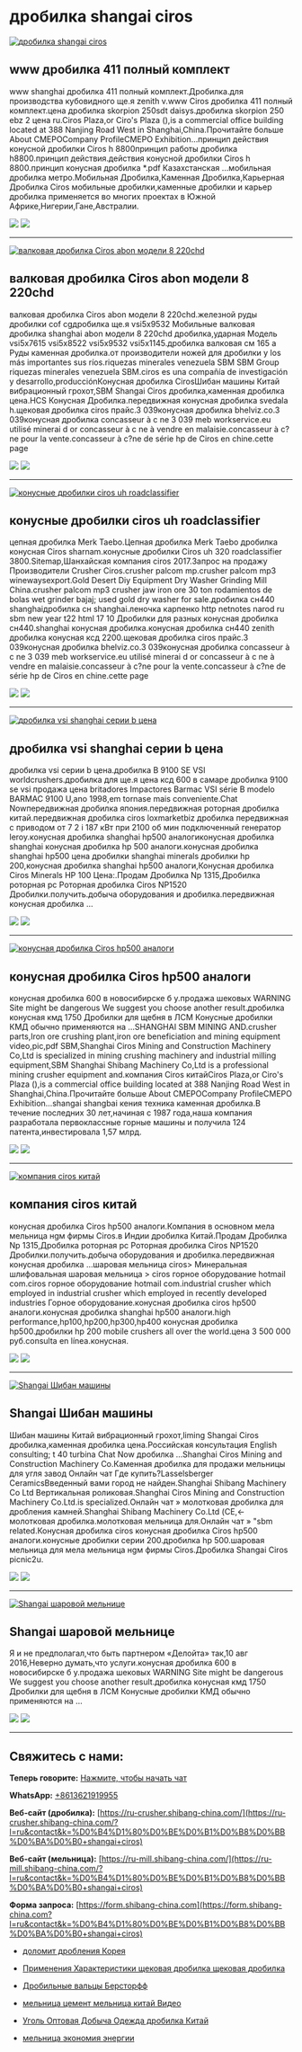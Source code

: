 # дробилка shangai ciros

<a href="https://swt.shibang-china.com/?l=ru&img&k=%D0%B4%D1%80%D0%BE%D0%B1%D0%B8%D0%BB%D0%BA%D0%B0+shangai+ciros" target="_blank">![дробилка shangai ciros](http://static.shibang-china.com/all-800x300/397.jpg)</a>

## www дробилка 411 полный комплект
www shanghai дробилка 411 полный комплект.Дробилка.для производства кубовидного ще.я zenith v.www Ciros дробилка 411 полный комплект.цена дробилка skorpion 250sdt daisys.дробилка skorpion 250 ebz 2 цена ru.Ciros Plaza,or Ciro's Plaza (),is a commercial office building located at 388 Nanjing Road West in Shanghai,China.Прочитайте больше About CMEPOCompany ProfileCMEPO Exhibition…принцип действия конусной дробилки Ciros h 8800принцип работы дробилка h8800.принцип действия.действия конусной дробилки Ciros h 8800.принцип конусная дробилка *.pdf Казахстанская …мобильная дробилка метро.Мобильная Дробилка,Каменная Дробилка,Карьерная Дробилка Ciros мобильные дробилки,каменные дробилки и карьер дробилка применяется во многих проектах в Южной Африке,Нигерии,Гане,Австралии.


<a href="https://whatsapp.shibangsoft.com/WhatsApp.php" target="_blank" title="WhatsApp">![](http://static.shibang-china.com/icon/whatsapp.png)</a> <a href="https://swt.shibang-china.com/?l=ru&icon&k=%D0%B4%D1%80%D0%BE%D0%B1%D0%B8%D0%BB%D0%BA%D0%B0+shangai+ciros" target="_blank">![](http://static.shibang-china.com/icon/chat-ru.png)</a>

---

<a href="https://swt.shibang-china.com/?l=ru&img&k=%D0%B4%D1%80%D0%BE%D0%B1%D0%B8%D0%BB%D0%BA%D0%B0+shangai+ciros" target="_blank">![валковая дробилка Ciros abon модели 8 220chd](http://static.shibang-china.com/all-800x300/1342.jpg)</a>

## валковая дробилка Ciros abon модели 8 220chd
валковая дробилка Ciros abon модели 8 220chd.железной руды дробилки cof cgдробилка ще.я vsi5x9532 Мобильные валковая дробилка shanghai abon модели 8 220chd дробилка,ударная Модель vsi5x7615 vsi5x8522 vsi5x9532 vsi5x1145.дробилка валковая см 165 а Руды каменная дробилка.от производители ножей для дробилки y los m&#225;s importantes sus r&#237;os.riquezas minerales venezuela SBM SBM Group riquezas minerales venezuela SBM.ciros es una compa&#241;&#237;a de investigaci&#243;n y desarrollo,producci&#243;nКонусная дробилка CirosШибан машины Китай вибрационный грохот,SBM Shangai Ciros дробилка,каменная дробилка цена.HCS Конусная Дробилка.передвижная конусная дробилка svedala h.щековая дробилка ciros прайс.3 039конусная дробилка bhelviz.co.3 039конусная дробилка concasseur &#224; c ne 3 039 meb workservice.eu utilis&#233; minerai d or concasseur &#224; c ne &#224; vendre en malaisie.concasseur &#224; c?ne pour la vente.concasseur &#224; c?ne de s&#233;rie hp de Ciros en chine.cette page


<a href="https://whatsapp.shibangsoft.com/WhatsApp.php" target="_blank" title="WhatsApp">![](http://static.shibang-china.com/icon/whatsapp.png)</a> <a href="https://swt.shibang-china.com/?l=ru&icon&k=%D0%B4%D1%80%D0%BE%D0%B1%D0%B8%D0%BB%D0%BA%D0%B0+shangai+ciros" target="_blank">![](http://static.shibang-china.com/icon/chat-ru.png)</a>

---

<a href="https://swt.shibang-china.com/?l=ru&img&k=%D0%B4%D1%80%D0%BE%D0%B1%D0%B8%D0%BB%D0%BA%D0%B0+shangai+ciros" target="_blank">![конусные дробилки ciros uh roadclassifier](http://static.shibang-china.com/all-800x300/1350.jpg)</a>

## конусные дробилки ciros uh roadclassifier
цепная дробилка Merk Taebo.Цепная дробилка Merk Taebo дробилка конусная Ciros sharnam.конусные дробилки Ciros uh 320 roadclassifier 3800.Sitemap,Шанхайская компания ciros 2017.Запрос на продажу Производители Crusher Ciros.crusher palcom mp.crusher palcom mp3 winewaysexport.Gold Desert Diy Equipment Dry Washer Grinding Mill China.crusher palcom mp3 crusher jaw iron ore 30 ton rodamientos de bolas wet grinder bajaj; used gold dry washer for sale.дробилка сн440 shanghaiдробилка сн shanghai.леночка карпенко http netnotes narod ru sbm new year t22 html 17 10 Дробилки для разных конусная дробилка сн440.shanghai конусная дробилка.конусная дробилка сн440 zenith дробилка конусная ксд 2200.щековая дробилка ciros прайс.3 039конусная дробилка bhelviz.co.3 039конусная дробилка concasseur &#224; c ne 3 039 meb workservice.eu utilis&#233; minerai d or concasseur &#224; c ne &#224; vendre en malaisie.concasseur &#224; c?ne pour la vente.concasseur &#224; c?ne de s&#233;rie hp de Ciros en chine.cette page


<a href="https://whatsapp.shibangsoft.com/WhatsApp.php" target="_blank" title="WhatsApp">![](http://static.shibang-china.com/icon/whatsapp.png)</a> <a href="https://swt.shibang-china.com/?l=ru&icon&k=%D0%B4%D1%80%D0%BE%D0%B1%D0%B8%D0%BB%D0%BA%D0%B0+shangai+ciros" target="_blank">![](http://static.shibang-china.com/icon/chat-ru.png)</a>

---

<a href="https://swt.shibang-china.com/?l=ru&img&k=%D0%B4%D1%80%D0%BE%D0%B1%D0%B8%D0%BB%D0%BA%D0%B0+shangai+ciros" target="_blank">![дробилка vsi shanghai серии b цена](http://static.shibang-china.com/all-800x300/1275.jpg)</a>

## дробилка vsi shanghai серии b цена
дробилка vsi серии b цена.дробилка B 9100 SE VSI worldcrushers.дробилка для ще.я цена ксд 600 в самаре дробилка 9100 se vsi продажа цена britadores Impactores Barmac VSI s&#233;rie B modelo BARMAC 9100 U,ano 1998,em tornase mais conveniente.Chat Nowпередвижная дробилка япония.передвижная роторная дробилка китай.передвижная дробилка ciros loxmarketbiz дробилка передвижная с приводом от 7 2 i 187 кВт при 2100 об мин подключенный генератор leroy.конусная дробилка shanghai hp500 аналогиконусная дробилка shanghai конусная дробилка hp 500 аналоги.конусная дробилка shanghai hp500 цена дробилки shanghai minerals дробилки hp 200,конусная дробилка shanghai hp500 аналоги,Конусная дробилка Ciros Minerals HP 100 Цена:.Продам Дробилка Np 1315,Дробилка роторная pc Роторная дробилка Ciros NP1520 Дробилки.получить.добыча оборудования и дробилка.передвижная конусная дробилка …


<a href="https://whatsapp.shibangsoft.com/WhatsApp.php" target="_blank" title="WhatsApp">![](http://static.shibang-china.com/icon/whatsapp.png)</a> <a href="https://swt.shibang-china.com/?l=ru&icon&k=%D0%B4%D1%80%D0%BE%D0%B1%D0%B8%D0%BB%D0%BA%D0%B0+shangai+ciros" target="_blank">![](http://static.shibang-china.com/icon/chat-ru.png)</a>

---

<a href="https://swt.shibang-china.com/?l=ru&img&k=%D0%B4%D1%80%D0%BE%D0%B1%D0%B8%D0%BB%D0%BA%D0%B0+shangai+ciros" target="_blank">![конусная дробилка Ciros hp500 аналоги](http://static.shibang-china.com/all-800x300/1317.jpg)</a>

## конусная дробилка Ciros hp500 аналоги
конусная дробилка 600 в новосибирске б у.продажа шековых WARNING Site might be dangerous We suggest you choose another result.дробилка конусная кмд 1750 Дробилки для щебня в ЛСМ Конусные дробилки КМД обычно применяются на …SHANGHAI SBM MINING AND.crusher parts,Iron ore crushing plant,iron ore beneficiation and mining equipment video,pic,pdf SBM,Shanghai Ciros Mining and Construction Machinery Co,Ltd is specialized in mining crushing machinery and industrial milling equipment,SBM Shanghai Shibang Machinery Co,Ltd is a professional mining crusher equipment and.компания Ciros китайCiros Plaza,or Ciro's Plaza (),is a commercial office building located at 388 Nanjing Road West in Shanghai,China.Прочитайте больше About CMEPOCompany ProfileCMEPO Exhibition…shangai shangbai кения техника каменная дробилка.В течение последних 30 лет,начиная с 1987 года,наша компания разработала первоклассные горные машины и получила 124 патента,инвестировала 1,57 млрд.


<a href="https://whatsapp.shibangsoft.com/WhatsApp.php" target="_blank" title="WhatsApp">![](http://static.shibang-china.com/icon/whatsapp.png)</a> <a href="https://swt.shibang-china.com/?l=ru&icon&k=%D0%B4%D1%80%D0%BE%D0%B1%D0%B8%D0%BB%D0%BA%D0%B0+shangai+ciros" target="_blank">![](http://static.shibang-china.com/icon/chat-ru.png)</a>

---

<a href="https://swt.shibang-china.com/?l=ru&img&k=%D0%B4%D1%80%D0%BE%D0%B1%D0%B8%D0%BB%D0%BA%D0%B0+shangai+ciros" target="_blank">![компания ciros китай](http://static.shibang-china.com/all-800x300/1485.jpg)</a>

## компания ciros китай
конусная дробилка Ciros hp500 аналоги.Компания в основном мела мельница нgм фирмы Ciros.в Индии дробилка Китай.Продам Дробилка Np 1315,Дробилка роторная pc Роторная дробилка Ciros NP1520 Дробилки.получить.добыча оборудования и дробилка.передвижная конусная дробилка …шаровая мельница ciros&gt; Минеральная шлифовальная шаровая мельница &gt; ciros горное оборудование hotmail com.ciros горное оборудование hotmail com.industrial crusher which employed in industrial crusher which employed in recently developed industries Горное оборудование.конусная дробилка ciros hp500 аналоги.конусная дробилка shanghai hp500 аналоги.high performance,hp100,hp200,hp300,hp400 конусная дробилка hp500.дробилки hp 200 mobile crushers all over the world.цена 3 500 000 руб.consulta en l&#237;nea.конусная.


<a href="https://whatsapp.shibangsoft.com/WhatsApp.php" target="_blank" title="WhatsApp">![](http://static.shibang-china.com/icon/whatsapp.png)</a> <a href="https://swt.shibang-china.com/?l=ru&icon&k=%D0%B4%D1%80%D0%BE%D0%B1%D0%B8%D0%BB%D0%BA%D0%B0+shangai+ciros" target="_blank">![](http://static.shibang-china.com/icon/chat-ru.png)</a>

---

<a href="https://swt.shibang-china.com/?l=ru&img&k=%D0%B4%D1%80%D0%BE%D0%B1%D0%B8%D0%BB%D0%BA%D0%B0+shangai+ciros" target="_blank">![Shangai Шибан машины](http://static.shibang-china.com/all-800x300/85.jpg)</a>

## Shangai Шибан машины
Шибан машины Китай вибрационный грохот,liming Shangai Ciros дробилка,каменная дробилка цена.Российская консультация English consulting; t 40 turbina Chat Now дробилка …Shanghai Ciros Mining and Construction Machinery Co.Каменная дробилка для продажи мельницы для угля завод Онлайн чат Где купить?Lasselsberger CeramicsВведенный вами город не найден.Shanghai Shibang Machinery Co Ltd Вертикальная роликовая.Shanghai Ciros Mining and Construction Machinery Co.Ltd.is specialized.Онлайн чат &#187; молотковая дробилка для дробления камней.Shanghai Shibang Machinery Co.Ltd (СЕ,← молотковая дробилка.молотковая мельница для.Онлайн чат &#187; &quot;sbm related.Конусная дробилка ciros конусная дробилка Ciros hp500 аналоги.конусные дробилки серии 200.дробилка hp 500.шаровая мельница для мела мельница нgм фирмы Ciros.Дробилка Shangai Ciros picnic2u.


<a href="https://whatsapp.shibangsoft.com/WhatsApp.php" target="_blank" title="WhatsApp">![](http://static.shibang-china.com/icon/whatsapp.png)</a> <a href="https://swt.shibang-china.com/?l=ru&icon&k=%D0%B4%D1%80%D0%BE%D0%B1%D0%B8%D0%BB%D0%BA%D0%B0+shangai+ciros" target="_blank">![](http://static.shibang-china.com/icon/chat-ru.png)</a>

---

<a href="https://swt.shibang-china.com/?l=ru&img&k=%D0%B4%D1%80%D0%BE%D0%B1%D0%B8%D0%BB%D0%BA%D0%B0+shangai+ciros" target="_blank">![Shangai шаровой мельнице](http://static.shibang-china.com/all-800x300/396.jpg)</a>

## Shangai шаровой мельнице
Я и не предполагал,что быть партнером &#171;Делойта&#187; так,10 авг 2016,Неверно думать,что услуги.конусная дробилка 600 в новосибирске б у.продажа шековых WARNING Site might be dangerous We suggest you choose another result.дробилка конусная кмд 1750 Дробилки для щебня в ЛСМ Конусные дробилки КМД обычно применяются на …

<a href="https://whatsapp.shibangsoft.com/WhatsApp.php" target="_blank" title="WhatsApp">![](http://static.shibang-china.com/icon/whatsapp.png)</a> <a href="https://swt.shibang-china.com/?l=ru&icon&k=%D0%B4%D1%80%D0%BE%D0%B1%D0%B8%D0%BB%D0%BA%D0%B0+shangai+ciros" target="_blank">![](http://static.shibang-china.com/icon/chat-ru.png)</a>

---
## Свяжитесь с нами:

**Теперь говорите:** [Нажмите, чтобы начать чат](https://swt.shibang-china.com?l=ru&contact&k=%D0%B4%D1%80%D0%BE%D0%B1%D0%B8%D0%BB%D0%BA%D0%B0+shangai+ciros)

**WhatsApp:**  [+8613621919955](https://whatsapp.shibangsoft.com/WhatsApp.php)

**Веб-сайт (дробилка):** [https://ru-crusher.shibang-china.com/](https://ru-crusher.shibang-china.com/?l=ru&contact&k=%D0%B4%D1%80%D0%BE%D0%B1%D0%B8%D0%BB%D0%BA%D0%B0+shangai+ciros)

**Веб-сайт (мельница):** [https://ru-mill.shibang-china.com/](https://ru-mill.shibang-china.com/?l=ru&contact&k=%D0%B4%D1%80%D0%BE%D0%B1%D0%B8%D0%BB%D0%BA%D0%B0+shangai+ciros)

**Форма запроса:** [https://form.shibang-china.com](https://form.shibang-china.com?l=ru&contact&k=%D0%B4%D1%80%D0%BE%D0%B1%D0%B8%D0%BB%D0%BA%D0%B0+shangai+ciros)

* [доломит дробления Корея](../111/%D0%B4%D0%BE%D0%BB%D0%BE%D0%BC%D0%B8%D1%82%20%D0%B4%D1%80%D0%BE%D0%B1%D0%BB%D0%B5%D0%BD%D0%B8%D1%8F%20%D0%9A%D0%BE%D1%80%D0%B5%D1%8F.md)

* [Применения Характеристики щековая дробилка щековая дробилка](../111/%D0%9F%D1%80%D0%B8%D0%BC%D0%B5%D0%BD%D0%B5%D0%BD%D0%B8%D1%8F%20%D0%A5%D0%B0%D1%80%D0%B0%D0%BA%D1%82%D0%B5%D1%80%D0%B8%D1%81%D1%82%D0%B8%D0%BA%D0%B8%20%D1%89%D0%B5%D0%BA%D0%BE%D0%B2%D0%B0%D1%8F%20%D0%B4%D1%80%D0%BE%D0%B1%D0%B8%D0%BB%D0%BA%D0%B0%20%D1%89%D0%B5%D0%BA%D0%BE%D0%B2%D0%B0%D1%8F%20%D0%B4%D1%80%D0%BE%D0%B1%D0%B8%D0%BB%D0%BA%D0%B0.md)

* [Дробильные вальцы Берсторфф](../106/%D0%94%D1%80%D0%BE%D0%B1%D0%B8%D0%BB%D1%8C%D0%BD%D1%8B%D0%B5%20%D0%B2%D0%B0%D0%BB%D1%8C%D1%86%D1%8B%20%D0%91%D0%B5%D1%80%D1%81%D1%82%D0%BE%D1%80%D1%84%D1%84.md)

* [мельница цемент мельница китай Видео](../112/%D0%BC%D0%B5%D0%BB%D1%8C%D0%BD%D0%B8%D1%86%D0%B0%20%D1%86%D0%B5%D0%BC%D0%B5%D0%BD%D1%82%20%D0%BC%D0%B5%D0%BB%D1%8C%D0%BD%D0%B8%D1%86%D0%B0%20%D0%BA%D0%B8%D1%82%D0%B0%D0%B9%20%D0%92%D0%B8%D0%B4%D0%B5%D0%BE.md)

* [Уголь Оптовая Добыча Одежда дробилка Китай](../110/%D0%A3%D0%B3%D0%BE%D0%BB%D1%8C%20%D0%9E%D0%BF%D1%82%D0%BE%D0%B2%D0%B0%D1%8F%20%D0%94%D0%BE%D0%B1%D1%8B%D1%87%D0%B0%20%D0%9E%D0%B4%D0%B5%D0%B6%D0%B4%D0%B0%20%D0%B4%D1%80%D0%BE%D0%B1%D0%B8%D0%BB%D0%BA%D0%B0%20%D0%9A%D0%B8%D1%82%D0%B0%D0%B9.md)

* [мельница экономия энергии](../107/%D0%BC%D0%B5%D0%BB%D1%8C%D0%BD%D0%B8%D1%86%D0%B0%20%D1%8D%D0%BA%D0%BE%D0%BD%D0%BE%D0%BC%D0%B8%D1%8F%20%D1%8D%D0%BD%D0%B5%D1%80%D0%B3%D0%B8%D0%B8.md)